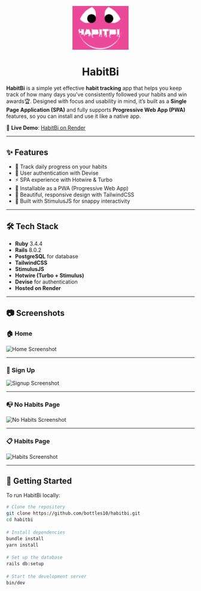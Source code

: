 <p align="center">
  <img src="screenshots/logo-habitbi.png" alt="HabitBi Logo" width="150" />
</p>

<h1 align="center">HabitBi</h1>




**HabitBi** is a simple yet effective **habit tracking** app that helps you keep track of how many days you've consistently followed your habits and win awards🏆. Designed with focus and usability in mind, it’s built as a **Single Page Application (SPA)** and fully supports **Progressive Web App (PWA)** features, so you can install and use it like a native app.

🚀 **Live Demo**: [HabitBi on Render](https://habitbi.onrender.com)

---

## ✨ Features

- 📆 Track daily progress on your habits
- 🔐 User authentication with Devise
- ⚡ SPA experience with Hotwire & Turbo
- 📱 Installable as a PWA (Progressive Web App)
- 🎨 Beautiful, responsive design with TailwindCSS
- 🧠 Built with StimulusJS for snappy interactivity

---

## 🛠️ Tech Stack

- **Ruby** 3.4.4
- **Rails** 8.0.2
- **PostgreSQL** for database
- **TailwindCSS**
- **StimulusJS**
- **Hotwire (Turbo + Stimulus)**
- **Devise** for authentication
- **Hosted on Render**

---

## 📷 Screenshots

### 🏠 Home
![Home Screenshot](https://i.imgur.com/d8m10nM.png)

---

### 📝 Sign Up
![Signup Screenshot](https://i.imgur.com/upKtMwP.png)

---

### 📭 No Habits Page
![No Habits Screenshot](https://i.imgur.com/Dgjz7Un.png)

---

### 📋 Habits Page
![Habits Screenshot](https://i.imgur.com/xnSPL1B.png)

---

## 🚀 Getting Started

To run HabitBi locally:

```bash
# Clone the repository
git clone https://github.com/bottles10/habitbi.git
cd habitbi

# Install dependencies
bundle install
yarn install

# Set up the database
rails db:setup

# Start the development server
bin/dev
